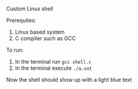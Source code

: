 Custom Linux shell 

Prerequites:
1. Linux based system 
2. C compiler such as GCC

To run:
1. In the terminal run `gcc shell.c`
2. In the terminal execute `./a.out`

Now the shell should show up with a light blue text 
